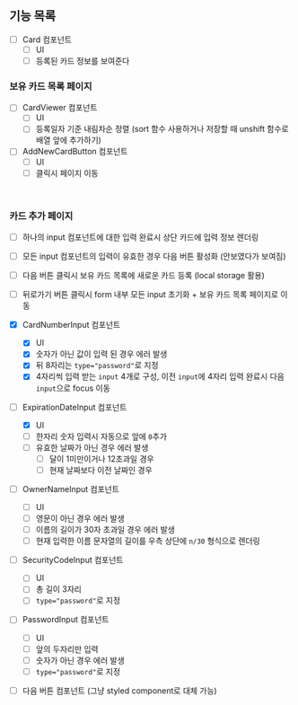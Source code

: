 ## 기능 목록

- [ ] Card 컴포넌트
  - [ ] UI
  - [ ] 등록된 카드 정보를 보여준다

### 보유 카드 목록 페이지

- [ ] CardViewer 컴포넌트
  - [ ] UI
  - [ ] 등록일자 기준 내림차순 정렬 (sort 함수 사용하거나 저장할 때 unshift 함수로 배열 앞에 추가하기)
- [ ] AddNewCardButton 컴포넌트
  - [ ] UI
  - [ ] 클릭시 페이지 이동

<br/>

### 카드 추가 페이지

- [ ] 하나의 input 컴포넌트에 대한 입력 완료시 상단 카드에 입력 정보 렌더링
- [ ] 모든 input 컴포넌트의 입력이 유효한 경우 다음 버튼 활성화 (안보였다가 보여짐)
- [ ] 다음 버튼 클릭시 보유 카드 목록에 새로운 카드 등록 (local storage 활용)
- [ ] 뒤로가기 버튼 클릭시 form 내부 모든 input 초기화 + 보유 카드 목록 페이지로 이동

- [x] CardNumberInput 컴포넌트
  - [x] UI
  - [x] 숫자가 아닌 값이 입력 된 경우 에러 발생
  - [x] 뒤 8자리는 `type="password"`로 지정
  - [x] 4자리씩 입력 받는 `input` 4개로 구성, 이전 `input`에 4자리 입력 완료시 다음 `input`으로 focus 이동
- [ ] ExpirationDateInput 컴포넌트
  - [x] UI
  - [ ] 한자리 숫자 입력시 자동으로 앞에 `0`추가
  - [ ] 유효한 날짜가 아닌 경우 에러 발생
    - [ ] 달이 1미만이거나 12초과일 경우
    - [ ] 현재 날짜보다 이전 날짜인 경우
- [ ] OwnerNameInput 컴포넌트
  - [ ] UI
  - [ ] 영문이 아닌 경우 에러 발생
  - [ ] 이름의 길이가 30자 초과일 경우 에러 발생
  - [ ] 현재 입력한 이름 문자열의 길이를 우측 상단에 `n/30` 형식으로 렌더링
- [ ] SecurityCodeInput 컴포넌트
  - [ ] UI
  - [ ] 총 길이 3자리
  - [ ] `type="password"`로 지정
- [ ] PasswordInput 컴포넌트
  - [ ] UI
  - [ ] 앞의 두자리만 입력
  - [ ] 숫자가 아닌 경우 에러 발생
  - [ ] `type="password"`로 지정
- [ ] 다음 버튼 컴포넌트 (그냥 styled component로 대체 가능)

<br/>
